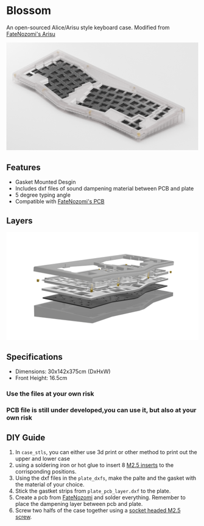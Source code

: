 # Blossom

An open-sourced Alice/Arisu style keyboard case. Modified from [FateNozomi's Arisu](https://github.com/FateNozomi/arisu-case)

![Hirakusu](Renders/frost.png)

## Features

- Gasket Mounted Desgin
- Includes dxf files of sound dampening material between PCB and plate
- 5 degree typing angle
- Compatible with [FateNozomi's PCB](https://github.com/FateNozomi/arisu-pcb)

## Layers

![Layers](Renders/layers.png)

## Specifications 

- Dimensions: 30x142x375cm (DxHxW)
- Front Height: 16.5cm

### Use the files at your own risk
### PCB file is still under developed,you can use it, but also at your own risk

## DIY Guide

1. In `case_stls`, you can either use 3d print or other method to print out the upper and lower case
2. using a soldering iron or hot glue to insert 8 [M2.5 inserts](https://www.amazon.com/uxcell-Threaded-Insert-Embedded-Knurled/dp/B01N3N5J2F) to the corrisponding positions.
3. Using the dxf files in the `plate_dxfs`, make the palte and the gasket with the material of your choice.
4. Stick the gastket strips from `plate_pcb_layer.dxf` to the plate.
5. Create a pcb from [FateNozomi](https://github.com/FateNozomi/arisu-pcb) and solder everything. Remember to place the dampening layer between pcb and plate.
6. Screw two halfs of the case together using a [socket headed M2.5 screw](https://www.amazon.com/50-M2-5-0-45-5mm-Stainless-MonsterBolts/dp/B078KZZKPC).

